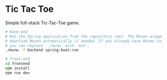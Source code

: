# Tic Tac Toe

Simple full-stack Tic-Tac-Toe game.

```bash
# back-end
# Run the Spring application from the repository root. The Maven wrapper will
# download Maven automatically if needed. If you already have Maven installed
# you can replace `./mvnw` with `mvn`.
./mvnw -f backend spring-boot:run

# front-end
cd frontend
npm install
npm run dev
```
